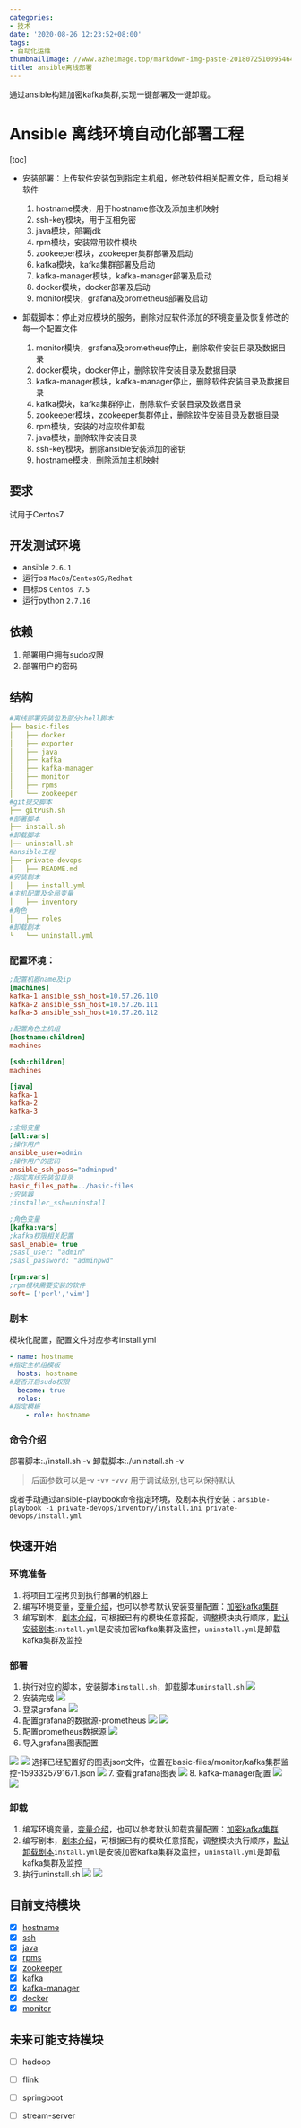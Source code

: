 ```yaml
---
categories:
- 技术
date: '2020-08-26 12:23:52+08:00'
tags:
- 自动化运维
thumbnailImage: //www.azheimage.top/markdown-img-paste-20180725100954649.png
title: ansible离线部署
---
```


通过ansible构建加密kafka集群,实现一键部署及一键卸载。
<!--more-->

# Ansible 离线环境自动化部署工程
[toc]
- 安装部署：上传软件安装包到指定主机组，修改软件相关配置文件，启动相关软件
  1. hostname模块，用于hostname修改及添加主机映射
  2. ssh-key模块，用于互相免密
  3. java模块，部署jdk
  4. rpm模块，安装常用软件模块
  5. zookeeper模块，zookeeper集群部署及启动
  6. kafka模块，kafka集群部署及启动
  7. kafka-manager模块，kafka-manager部署及启动
  8. docker模块，docker部署及启动
  9. monitor模块，grafana及prometheus部署及启动

- 卸载脚本：停止对应模块的服务，删除对应软件添加的环境变量及恢复修改的每一个配置文件
  1. monitor模块，grafana及prometheus停止，删除软件安装目录及数据目录
  2. docker模块，docker停止，删除软件安装目录及数据目录
  3. kafka-manager模块，kafka-manager停止，删除软件安装目录及数据目录
  4. kafka模块，kafka集群停止，删除软件安装目录及数据目录
  5. zookeeper模块，zookeeper集群停止，删除软件安装目录及数据目录
  6. rpm模块，安装的对应软件卸载
  7. java模块，删除软件安装目录
  8. ssh-key模块，删除ansible安装添加的密钥
  9. hostname模块，删除添加主机映射

## 要求

试用于Centos7

## 开发测试环境

- ansible `2.6.1`
- 运行os `MacOs`/`CentosOS/Redhat`
- 目标os `Centos 7.5`
- 运行python `2.7.16`

## 依赖
1. 部署用户拥有sudo权限
2. 部署用户的密码

## 结构
```yaml
#离线部署安装包及部分shell脚本
├── basic-files
│   ├── docker
│   ├── exporter
│   ├── java
│   ├── kafka
│   ├── kafka-manager
│   ├── monitor
│   ├── rpms
│   └── zookeeper
#git提交脚本
├── gitPush.sh
#部署脚本
├── install.sh
#卸载脚本
│── uninstall.sh
#ansible工程
├── private-devops
│   ├── README.md
#安装剧本
│   ├── install.yml
#主机配置及全局变量
│   ├── inventory
#角色
│   ├── roles
#卸载剧本
└   └── uninstall.yml


```
### 配置环境：
```ini
;配置机器name及ip
[machines]
kafka-1 ansible_ssh_host=10.57.26.110
kafka-2 ansible_ssh_host=10.57.26.111
kafka-3 ansible_ssh_host=10.57.26.112

;配置角色主机组
[hostname:children]
machines

[ssh:children]
machines

[java]
kafka-1
kafka-2
kafka-3

;全局变量
[all:vars]
;操作用户
ansible_user=admin
;操作用户的密码
ansible_ssh_pass="adminpwd"
;指定离线安装包目录
basic_files_path=../basic-files
;安装器
;installer_ssh=uninstall

;角色变量
[kafka:vars]
;kafka权限相关配置
sasl_enable= true
;sasl_user: "admin"
;sasl_password: "adminpwd"

[rpm:vars]
;rpm模块需要安装的软件
soft= ['perl','vim']
```
### 剧本
模块化配置，配置文件对应参考install.yml

```yaml
- name: hostname
#指定主机组模板
  hosts: hostname
#是否开启sudo权限
  become: true
  roles:
#指定模板
    - role: hostname
```

### 命令介绍
部署脚本:./install.sh -v
卸载脚本:./uninstall.sh -v
>后面参数可以是-v -vv -vvv 用于调试级别,也可以保持默认

或者手动通过ansible-playbook命令指定环境，及剧本执行安装：`ansible-playbook -i private-devops/inventory/install.ini private-devops/install.yml`


## 快速开始
### 环境准备
1. 将项目工程拷贝到执行部署的机器上
2. 编写环境变量，[变量介绍](private-devops/inventory/README.md)，也可以参考默认安装变量配置：[加密kafka集群](private-devops/inventory/install.ini)
3. 编写剧本，[剧本介绍](private-devops/README.md)，可根据已有的模块任意搭配，调整模块执行顺序，[默认安装剧本](private-devops/install.yml)`install.yml`是安装加密kafka集群及监控，`uninstall.yml`是卸载kafka集群及监控
### 部署
1. 执行对应的脚本，安装脚本`install.sh`，卸载脚本`uninstall.sh`
![](https://www.azheimage.top/markdown-img-paste-20200826121526678.png)
2. 安装完成
![](https://www.azheimage.top/markdown-img-paste-20200826121505908.png)
3. 登录grafana
![](https://www.azheimage.top/markdown-img-paste-20200826121608702.png)
4. 配置grafana的数据源-prometheus
![](https://www.azheimage.top/markdown-img-paste-2020082612162508.png)
![](https://www.azheimage.top/markdown-img-paste-20200826121718837.png)
5. 配置prometheus数据源
![](https://www.azheimage.top/markdown-img-paste-20200826121730730.png)
6. 导入grafana图表配置

![](https://www.azheimage.top/markdown-img-paste-20200826121745711.png)
![](https://www.azheimage.top/markdown-img-paste-20200826121802263.png)
选择已经配置好的图表json文件，位置在basic-files/monitor/kafka集群监控-1593325791671.json
![](https://www.azheimage.top/markdown-img-paste-20200826121814428.png)
7. 查看grafana图表
![](https://www.azheimage.top/markdown-img-paste-20200826121831891.png)
8. kafka-manager配置
![](https://www.azheimage.top/markdown-img-paste-20200826121907599.png)
![](https://www.azheimage.top/markdown-img-paste-2020082612192219.png)

### 卸载
1. 编写环境变量，[变量介绍](private-devops/inventory/README.md)，也可以参考默认卸载变量配置：[加密kafka集群](private-devops/inventory/uninstall.ini)
2. 编写剧本，[剧本介绍](private-devops/README.md)，可根据已有的模块任意搭配，调整模块执行顺序，[默认卸载剧本](private-devops/uninstall.yml)`install.yml`是安装加密kafka集群及监控，`uninstall.yml`是卸载kafka集群及监控
3. 执行uninstall.sh
![](https://www.azheimage.top/markdown-img-paste-2020082612193568.png)
![](https://www.azheimage.top/markdown-img-paste-20200826121943908.png)
## 目前支持模块
- [x] [hostname](private-devops/roles/hostname)
- [x] [ssh](private-devops/roles/ssh)
- [x] [java](private-devops/roles/java)
- [x] [rpms](private-devops/roles/rpms)
- [x] [zookeeper](private-devops/roles/zookeeper)
- [x] [kafka](private-devops/roles/kafka)
- [x] [kafka-manager](private-devops/roles/kafka-manager)
- [x] [docker](private-devops/roles/docker)
- [x] [monitor](private-devops/roles/monitor)

## 未来可能支持模块
- [ ] hadoop
- [ ] flink
- [ ] springboot
- [ ] stream-server



